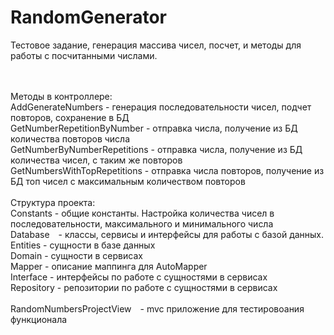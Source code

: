 # RandomGenerator
Тестовое задание, генерация массива чисел, посчет, и методы для работы с посчитанными числами.

<br><br>
Методы в контроллере:
<br>
AddGenerateNumbers - генерация последовательности чисел, подчет повторов, сохранение в БД
<br>
GetNumberRepetitionByNumber - отправка числа, получение из БД количества повторов числа
<br>
GetNumberByNumberRepetitions - отправка числа, получение из БД количества чисел, с таким же повторов
<br>
GetNumbersWithTopRepetitions - отправка числа повторов, получение из БД топ чисел с максимальным количеством повторов
<br><br>
Структура проекта:
<br>
Constants - общие константы. Настройка количества чисел в последовательности, максимального и минимального числа
<br>
Database - классы, сервисы и интерфейсы для работы с базой данных.
<br>
Entities - сущности в базе данных
<br>
Domain - сущности в сервисах
<br>
Mapper - описание маппинга для AutoMapper
<br>
Interface       - интерфейсы по работе с сущностями в сервисах
<br>
Repository - репозитории по работе с сущностями в сервисах
<br><br>
RandomNumbersProjectView - mvc приложение для тестировоания функционала
